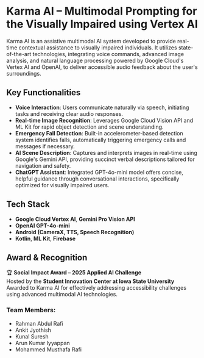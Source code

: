# Karma AI – Multimodal Prompting for the Visually Impaired using Vertex AI

Karma AI is an assistive multimodal AI system developed to provide real-time contextual assistance to visually impaired individuals. It utilizes state-of-the-art technologies, integrating voice commands, advanced image analysis, and natural language processing powered by Google Cloud's Vertex AI and OpenAI, to deliver accessible audio feedback about the user's surroundings.

## Key Functionalities

- **Voice Interaction**: Users communicate naturally via speech, initiating tasks and receiving clear audio responses.
- **Real-time Image Recognition**: Leverages Google Cloud Vision API and ML Kit for rapid object detection and scene understanding.
- **Emergency Fall Detection**: Built-in accelerometer-based detection system identifies falls, automatically triggering emergency calls and messages if necessary.
- **AI Scene Description**: Captures and interprets images in real-time using Google's Gemini API, providing succinct verbal descriptions tailored for navigation and safety.
- **ChatGPT Assistant**: Integrated GPT-4o-mini model offers concise, helpful guidance through conversational interactions, specifically optimized for visually impaired users.

## Tech Stack

- **Google Cloud Vertex AI**, **Gemini Pro Vision API**
- **OpenAI GPT-4o-mini**
- **Android (CameraX, TTS, Speech Recognition)**
- **Kotlin**, **ML Kit**, **Firebase**

## Award & Recognition

🏆 **Social Impact Award – 2025 Applied AI Challenge**  
Hosted by the **Student Innovation Center at Iowa State University**  
Awarded to Karma AI for effectively addressing accessibility challenges using advanced multimodal AI technologies.

### Team Members:
- Rahman Abdul Rafi
- Ankit Jyothish
- Kunal Suresh
- Arun Kumar Iyyappan
- Mohammed Musthafa Rafi


